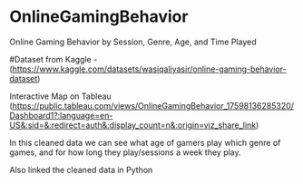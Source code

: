 # OnlineGamingBehavior
Online Gaming Behavior by Session, Genre, Age, and Time Played

#Dataset from Kaggle - (https://www.kaggle.com/datasets/wasiqaliyasir/online-gaming-behavior-dataset)

Interactive Map on Tableau (https://public.tableau.com/views/OnlineGamingBehavior_17598136285320/Dashboard1?:language=en-US&:sid=&:redirect=auth&:display_count=n&:origin=viz_share_link)

In this cleaned data we can see what age of gamers play which genre of games, and for how long they play/sessions a week they play.

Also linked the cleaned data in Python
